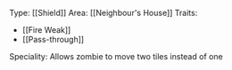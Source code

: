Type: [[Shield]]
Area: [[Neighbour's House]]
Traits:
- [[Fire Weak]]
- [[Pass-through]]

Speciality: Allows zombie to move two tiles instead of one